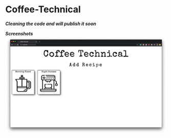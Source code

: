 # Coffee-Technical
***Cleaning the code and will publish it soon***

***Screenshots***
<img src="sc1.png">
